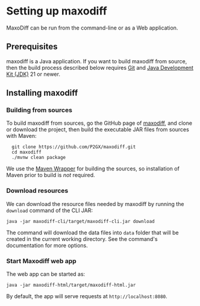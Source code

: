 # Setting up maxodiff

MaxoDiff can be run from the command-line or as a Web application.

## Prerequisites

maxodiff is a Java application. If you want to build maxodiff from source, 
then the build process described below requires
[Git](https://git-scm.com/book/en/v2) and [Java Development Kit (JDK)](https://openjdk.org/) 21 or newer.


## Installing maxodiff

### Building from sources

To build maxodiff from sources, go the GitHub page of [maxodiff](https://github.com/P2GX/maxodiff),
and clone or download the project, then build the executable JAR files from sources with Maven:

```
  git clone https://github.com/P2GX/maxodiff.git
  cd maxodiff
  ./mvnw clean package
```

We use the [Maven Wrapper](https://maven.apache.org/wrapper/) for building the sources, so installation
of Maven prior to build is *not* required.

### Download resources

We can download the resource files needed by maxodiff by running the `download` command of the CLI JAR:

```shell
java -jar maxodiff-cli/target/maxodiff-cli.jar download
```

The command will download the data files into `data` folder that will be created in the current working directory.
See the command's documentation for more options.

### Start Maxodiff web app

The web app can be started as:

```shell
java -jar maxodiff-html/target/maxodiff-html.jar
```

By default, the app will serve requests at `http://localhost:8080`.
